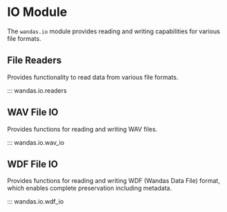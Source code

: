 # IO Module

The `wandas.io` module provides reading and writing capabilities for various file formats.

## File Readers

Provides functionality to read data from various file formats.

::: wandas.io.readers

## WAV File IO

Provides functions for reading and writing WAV files.

::: wandas.io.wav_io

## WDF File IO

Provides functions for reading and writing WDF (Wandas Data File) format, which enables complete preservation including metadata.

::: wandas.io.wdf_io
